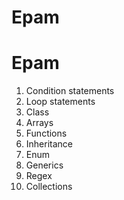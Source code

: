 # Epam
# Epam
1. Condition statements
2. Loop statements
3. Class
4. Arrays
5. Functions
6. Inheritance
7. Enum
8. Generics
9. Regex
10. Collections
